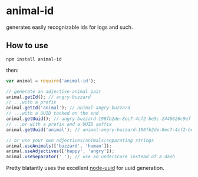# animal-id

generates easily recognizable ids for logs and such.

## How to use

`npm install animal-id`

then:

```javascript
var animal = require('animal-id');

// generate an adjective-animal pair
animal.getId(); // angry-buzzard
// ...with a prefix
animal.getId('animal'); // animal-angry-buzzard
// ...with a UUID tacked on the end
animal.getUuid(); // angry-buzzard-198fb2de-8ec7-4cf2-be5c-2446628c9ef
// ...or with a prefix and a UUID suffix
animal.getUuid('animal'); // animal-angry-buzzard-198fb2de-8ec7-4cf2-be5c-2446628c9ef

// or use your own adjectives/animals/separating strings
animal.useAnimals(['buzzard', 'human']);
animal.useAdjectives(['happy', 'angry']);
animal.useSeparator('_'); // use an underscore instead of a dash
```

Pretty blatantly uses the excellent [node-uuid](https://github.com/broofa/node-uuid) for uuid generation.